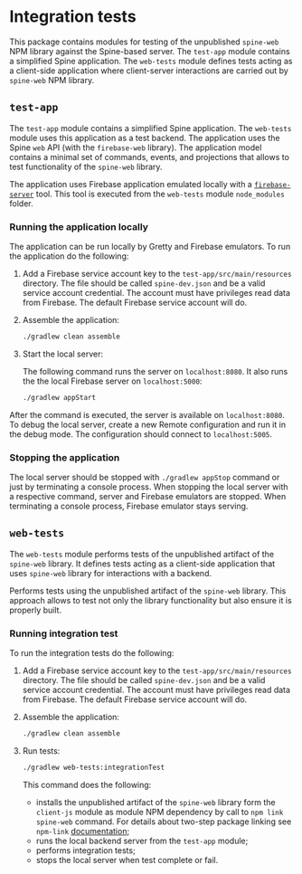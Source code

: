 # Integration tests

This package contains modules for testing of the unpublished `spine-web` NPM library against
the Spine-based server. The `test-app` module contains a simplified Spine application.
The `web-tests` module defines tests acting as a client-side application where client-server
interactions are carried out by `spine-web` NPM library.

## `test-app`

The `test-app` module contains a simplified Spine application. The `web-tests` module uses this
application as a test backend. The application uses the Spine `web` API (with the `firebase-web`
library). The application model contains a minimal set of commands, events, and projections that
allows to test functionality of the `spine-web` library.

The application uses Firebase application emulated locally with a [`firebase-server`](https://www.npmjs.com/package/firebase-server)
tool. This tool is executed from the `web-tests` module `node_modules` folder.

### Running the application locally

The application can be run locally by Gretty and Firebase emulators. To run the
application do the following:

1. Add a Firebase service account key to the `test-app/src/main/resources` directory. The file 
should be called `spine-dev.json` and be a valid service account credential. The account must have
privileges read data from Firebase. The default Firebase service account will do.

2. Assemble the application:
    ```bash
    ./gradlew clean assemble
    ```
    
3. Start the local server:

    The following command runs the server on `localhost:8080`. It also runs
    the the local Firebase server on `localhost:5000`:
    ```bash
    ./gradlew appStart
    ```

After the command is executed, the server is available on `localhost:8080`.
To debug the local server, create a new Remote configuration and run it in the debug mode.
The configuration should connect to `localhost:5005`.

### Stopping the application
 
The local server should be stopped with `./gradlew appStop` command or just by terminating a
console process. When stopping the local server with a respective command, server and
Firebase emulators are stopped. When terminating a console process, Firebase emulator stays serving.

## `web-tests`

The `web-tests` module performs tests of the unpublished artifact of the `spine-web` library. It
defines tests acting as a client-side application that uses `spine-web` library for interactions
with a backend.

Performs tests using the unpublished artifact of the `spine-web` library. This approach allows to
test not only the library functionality but also ensure it is properly built.

### Running integration test

To run the integration tests do the following:

1. Add a Firebase service account key to the `test-app/src/main/resources` directory. The file 
should be called `spine-dev.json` and be a valid service account credential. The account must have
privileges read data from Firebase. The default Firebase service account will do.

2. Assemble the application:
    ```bash
    ./gradlew clean assemble
    ```
    
3. Run tests:
    ```bash
    ./gradlew web-tests:integrationTest
    ```
    This command does the following:
     - installs the unpublished artifact of the `spine-web` library form the `client-js` module 
       as module NPM dependency by call to `npm link spine-web` command. For details about
       two-step package linking see `npm-link` [documentation](https://docs.npmjs.com/cli/link);
     - runs the local backend server from the `test-app` module;
     - performs integration tests;
     - stops the local server when test complete or fail.
